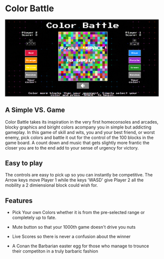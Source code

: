 # Color Battle

![Color Battle Screen Shot](images/Colorbattle.PNG)

## A Simple VS. Game

Color Battle takes its inspiration in the very first homeconsoles and arcades, blocky graphics and biright colors
acompany you in simple but addicting gameplay. In this game of skill and wits, you and your best friend, or worst enemy,
pick colors and battle it out for the control of the 100 blocks in the game board. A count down and music that gets
slightly more frantic the closer you are to the end add to your sense of urgency for victory.

## Easy to play

The controls are easy to pick up so you can instantly be competitive. The Arrow keys move Player 1 while the keys 'WASD'
give Player 2 all the mobility a 2 dimiensional block could wish for.

## Features

- Pick Your own Colors whether it is from the pre-selected range or completely up to fate.

- Mute button so that your 1000th game doesn't drive you nuts

- Live Scores so there is never a confusion about the winner

- A Conan the Barbarian easter egg for those who manage to trounce their competiton in a truly barbaric fashion
